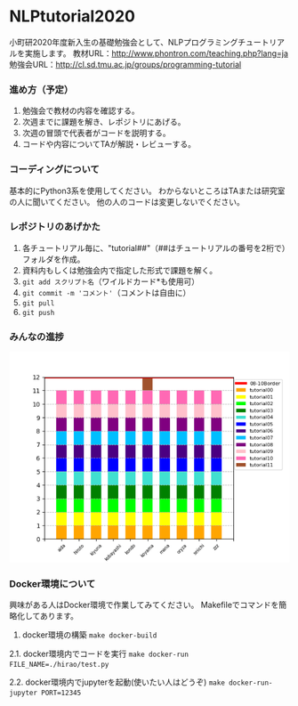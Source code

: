 # NLPtutorial2020
小町研2020年度新入生の基礎勉強会として、NLPプログラミングチュートリアルを実施します。
教材URL：http://www.phontron.com/teaching.php?lang=ja
勉強会URL：http://cl.sd.tmu.ac.jp/groups/programming-tutorial

### 進め方（予定）
1. 勉強会で教材の内容を確認する。
2. 次週までに課題を解き、レポジトリにあげる。
3. 次週の冒頭で代表者がコードを説明する。
4. コードや内容についてTAが解説・レビューする。

### コーディングについて
基本的にPython3系を使用してください。
わからないところはTAまたは研究室の人に聞いてください。
他の人のコードは変更しないでください。

### レポジトリのあげかた
1. 各チュートリアル毎に、"tutorial##"（##はチュートリアルの番号を2桁で）フォルダを作成。
2. 資料内もしくは勉強会内で指定した形式で課題を解く。
3. `git add スクリプト名`（ワイルドカード*も使用可）
4. `git commit -m 'コメント'`（コメントは自由に）
5. `git pull`
6. `git push`

### みんなの進捗
![progress](https://github.com/tmu-nlp/NLPtutorial2020/blob/master/progress.png)


### Docker環境について
興味がある人はDocker環境で作業してみてください。
Makefileでコマンドを簡略化してあります。
1. docker環境の構築
`make docker-build`

2.1. docker環境内でコードを実行
`make docker-run FILE_NAME=./hirao/test.py`

2.2. docker環境内でjupyterを起動(使いたい人はどうぞ)
`make docker-run-jupyter PORT=12345`